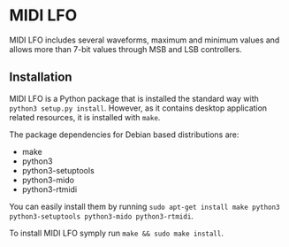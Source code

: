 # MIDI LFO

MIDI LFO includes several waveforms, maximum and minimum values and allows more than 7-bit values through MSB and LSB controllers.

## Installation

MIDI LFO is a Python package that is installed the standard way with `python3 setup.py install`. However, as it contains desktop application related resources, it is installed with `make`.

The package dependencies for Debian based distributions are:
- make
- python3
- python3-setuptools
- python3-mido
- python3-rtmidi

You can easily install them by running `sudo apt-get install make python3 python3-setuptools python3-mido python3-rtmidi`.

To install MIDI LFO symply run `make && sudo make install`.
